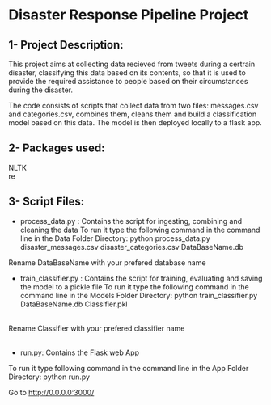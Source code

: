 # Disaster Response Pipeline Project

## 1- Project Description:
This project aims at collecting data recieved from tweets during a certrain disaster, classifying this data based on its contents,
so that it is used to provide the required assistance to people based on their circumstances during the disaster.

The code consists of scripts that collect data from two files: messages.csv and categories.csv, combines them,
cleans them and build a classification model based on this data. The model is then deployed locally to a flask app.

## 2- Packages used:

NLTK <br>
re

## 3- Script Files:

- process_data.py : Contains the script for ingesting, combining and cleaning the data
 To run it type the following command in the command line in the Data Folder Directory:
 python process_data.py disaster_messages.csv disaster_categories.csv DataBaseName.db 
 
 Rename DataBaseName with your prefered database name

- train_classifier.py : Contains the script for training, evaluating and saving the model to a pickle file
 To run it type the following command in the command line in the Models Folder Directory:
  python train_classifier.py DataBaseName.db  Classifier.pkl 
 <br>
 Rename Classifier with your prefered classifier name
<br>
<br>

- run.py: Contains the Flask web App

To run it type following command in the command line in the App Folder Directory: python run.py

Go to http://0.0.0.0:3000/
